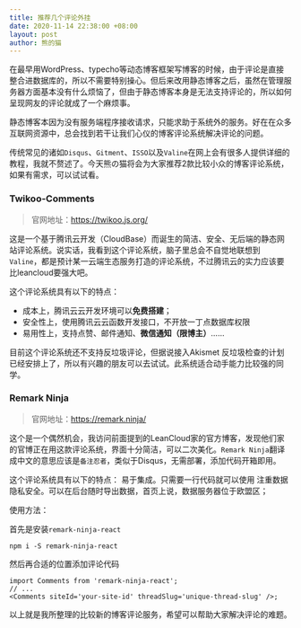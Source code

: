 ```yaml
---
title: 推荐几个评论外挂
date: 2020-11-14 22:38:00 +08:00
layout: post
author: 熊的猫
---
```


在最早用WordPress、typecho等动态博客框架写博客的时候，由于评论是直接整合进数据库的，所以不需要特别操心。但后来改用静态博客之后，虽然在管理服务器方面基本没有什么烦恼了，但由于静态博客本身是无法支持评论的，所以如何呈现网友的评论就成了一个麻烦事。

静态博客本因为没有服务端程序接收请求，只能求助于系统外的服务。好在在众多互联网资源中，总会找到若干让我们心仪的博客评论系统解决评论的问题。

传统常见的诸如`Disqus`、`Gitment`、`ISSO`以及`Valine`在网上会有很多人提供详细的教程，我就不赘述了。今天熊の猫将会为大家推荐2款比较小众的博客评论系统，如果有需求，可以试试看。

### Twikoo-Comments

>官网地址：https://twikoo.js.org/

这是一个基于腾讯云开发（CloudBase）而诞生的简洁、安全、无后端的静态网站评论系统。说实话，我看到这个评论系统，脑子里总会不自觉地联想到`Valine`，都是预计某一云端生态服务打造的评论系统，不过腾讯云的实力应该要比leancloud要强大吧。

这个评论系统具有以下的特点：
- 成本上，腾讯云云开发环境可以**免费搭建**；
- 安全性上，使用腾讯云云函数开发接口，不开放一丁点数据库权限
- 易用性上，支持点赞、邮件通知、**微信通知（限博主）**……

目前这个评论系统还不支持反垃圾评论，但据说接入Akismet 反垃圾检查的计划已经安排上了，所以有兴趣的朋友可以去试试。此系统适合动手能力比较强的同学。

### Remark Ninja
>官网地址：https://remark.ninja/

这个是一个偶然机会，我访问前面提到的LeanCloud家的官方博客，发现他们家的官博正在用这款评论系统，界面十分简洁，可以二次美化。`Remark Ninja`翻译成中文的意思应该是`备注忍者`，类似于Disqus，无需部署，添加代码开箱即用。

这个评论系统具有以下的特点：
易于集成。只需要一行代码就可以使用
注重数据隐私安全。可以在后台随时导出数据，首页上说，数据服务器位于欧盟区；

使用方法：

首先是安装`remark-ninja-react`

    npm i -S remark-ninja-react

然后再合适的位置添加评论代码

    import Comments from 'remark-ninja-react';
    // ...
    <Comments siteId='your-site-id' threadSlug='unique-thread-slug' />;

以上就是我所整理的比较新的博客评论服务，希望可以帮助大家解决评论的难题。